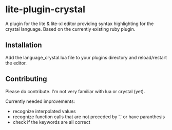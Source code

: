 # lite-plugin-crystal

A plugin for the lite &amp; lite-xl editor providing syntax highlighting for the crystal language. Based on the currently existing ruby plugin.

## Installation

Add the language_crystal.lua file to your plugins directory and reload/restart the editor.

## Contributing

Please do contribute. I'm not very familiar with lua or crystal (yet).

Currently needed improvements:
- recognize interpolated values
- recognize function calls that are not preceded by '.' or have paranthesis
- check if the keywords are all correct
